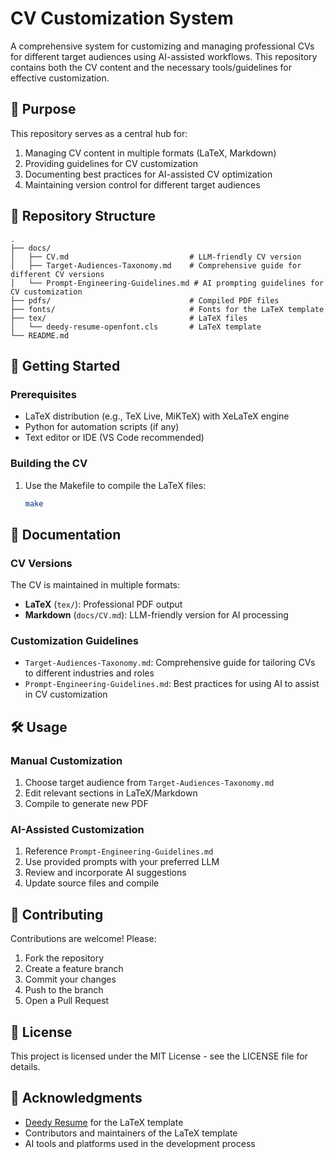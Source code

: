 # CV Customization System

A comprehensive system for customizing and managing professional CVs for different target audiences using AI-assisted workflows. This repository contains both the CV content and the necessary tools/guidelines for effective customization.

## 🎯 Purpose

This repository serves as a central hub for:
1. Managing CV content in multiple formats (LaTeX, Markdown)
2. Providing guidelines for CV customization
3. Documenting best practices for AI-assisted CV optimization
4. Maintaining version control for different target audiences

## 📁 Repository Structure

```
.
├── docs/
│   ├── CV.md                           # LLM-friendly CV version
│   ├── Target-Audiences-Taxonomy.md    # Comprehensive guide for different CV versions
│   └── Prompt-Engineering-Guidelines.md # AI prompting guidelines for CV customization
├── pdfs/                               # Compiled PDF files
├── fonts/                              # Fonts for the LaTeX template
├── tex/                                # LaTeX files
│   └── deedy-resume-openfont.cls       # LaTeX template
└── README.md
```

## 🚀 Getting Started

### Prerequisites
- LaTeX distribution (e.g., TeX Live, MiKTeX) with XeLaTeX engine
- Python for automation scripts (if any)
- Text editor or IDE (VS Code recommended)

### Building the CV
1. Use the Makefile to compile the LaTeX files:
   ```bash
   make
   ```

## 📖 Documentation

### CV Versions
The CV is maintained in multiple formats:
- **LaTeX** (`tex/`): Professional PDF output
- **Markdown** (`docs/CV.md`): LLM-friendly version for AI processing

### Customization Guidelines
- `Target-Audiences-Taxonomy.md`: Comprehensive guide for tailoring CVs to different industries and roles
- `Prompt-Engineering-Guidelines.md`: Best practices for using AI to assist in CV customization

## 🛠️ Usage

### Manual Customization
1. Choose target audience from `Target-Audiences-Taxonomy.md`
2. Edit relevant sections in LaTeX/Markdown
3. Compile to generate new PDF

### AI-Assisted Customization
1. Reference `Prompt-Engineering-Guidelines.md`
2. Use provided prompts with your preferred LLM
3. Review and incorporate AI suggestions
4. Update source files and compile

## 🤝 Contributing

Contributions are welcome! Please:
1. Fork the repository
2. Create a feature branch
3. Commit your changes
4. Push to the branch
5. Open a Pull Request

## 📄 License

This project is licensed under the MIT License - see the LICENSE file for details.

## 🙏 Acknowledgments

- [Deedy Resume](https://github.com/deedy/Deedy-Resume) for the LaTeX template
- Contributors and maintainers of the LaTeX template
- AI tools and platforms used in the development process
